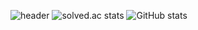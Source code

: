 ![header](https://capsule-render.vercel.app/api?type=wave&color=0:E6E6FA=auto&height=300&section=header&text=CHAEYEONG%20.&fontSize=90)
![solved.ac stats](https://github-readme-solvedac.vercel.app/api/?handle=mirr0615)
![GitHub stats](https://github-readme-stats.vercel.app/api?username=Leechae00&theme=buefy&show_icons=true)


<!--
**Leechae00/Leechae00** is a ✨ _special_ ✨ repository because its `README.md` (this file) appears on your GitHub profile.

Here are some ideas to get you started:

- 🔭 I’m currently working on ...
- 🌱 I’m currently learning ...
- 👯 I’m looking to collaborate on ...
- 🤔 I’m looking for help with ...
- 💬 Ask me about ...
- 📫 How to reach me: ...
- 😄 Pronouns: ...
- ⚡ Fun fact: ...
-->
